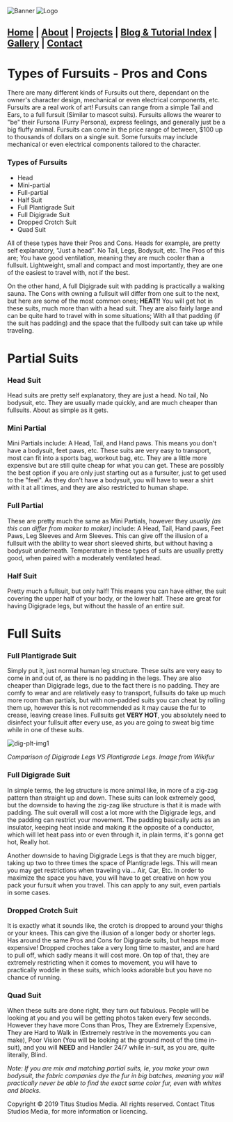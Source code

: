 ![Banner](https://i.imgur.com/eyYTTXB.jpg)
![Logo](https://i.imgur.com/twnTHRC.jpg)

## [Home](https://titusstudiosmediagroup.github.io/)      |      [About](https://titusstudiosmediagroup.github.io/content/pages/about)     |    [Projects](https://titusstudiosmediagroup.github.io/content/pages/projects)      |      [Blog & Tutorial Index](https://titusstudiosmediagroup.github.io/blogindex)      |      [Gallery](https://titusstudiosmediagroup.github.io/content/pages/gallery)      |      [Contact](https://titusstudiosmediagroup.github.io/content/pages/contact)



# Types of Fursuits - Pros and Cons

There are many different kinds of Fursuits out there, dependant on the owner's character design, mechanical or even electrical components, etc. Fursuits are a real work of art! Fursuits can range from a simple Tail and Ears, to a full fursuit (Similar to mascot suits).
Fursuits allows the wearer to "be" their Fursona (Furry Persona), express feelings, and generally just be a big fluffy animal. Fursuits can come in the price range of between, $100 up to thousands of dollars on a single suit. Some fursuits may include mechanical or even electrical components tailored to the character.

### Types of Fursuits
 * Head
 * Mini-partial
 * Full-partial
 * Half Suit
 * Full Plantigrade Suit
 * Full Digigrade Suit
 * Dropped Crotch Suit
 * Quad Suit
 
All of these types have their Pros and Cons. Heads for example, are pretty self explanatory, "Just a head". No Tail, Legs, Bodysuit, etc.
The Pros of this are; You have good ventilation, meaning they are much cooler than a fullsuit. Lightweight, small and compact and most importantly, they are one of the easiest to travel with, not if the best.

On the other hand, A full Digigrade suit with padding is practically a walking sauna. The Cons with owning a fullsuit will differ from one suit to the next, but here are some of the most common ones; **HEAT!!** You will get hot in these suits, much more than with a head suit. They are also fairly large and can be quite hard to travel with in some situations; With all that padding (if the suit has padding) and the space that the fullbody suit can take up while traveling.


# Partial Suits

### Head Suit
Head suits are pretty self explanatory, they are just a head. No tail, No bodysuit, etc. They are usually made quickly, and are much cheaper than fullsuits. About as simple as it gets.

### Mini Partial
Mini Partials include: A Head, Tail, and Hand paws. This means you don't have a bodysuit, feet paws, etc. These suits are very easy to transport, most can fit into a sports bag, workout bag, etc. They are a little more expensive but are still quite cheap for what you can get. These are possibly the best option if you are only just starting out as a fursuiter, just to get used to the "feel". As they don't have a bodysuit, you will have to wear a shirt with it at all times, and they are also restricted to human shape.

### Full Partial
These are pretty much the same as Mini Partials, however they *usually (as this can differ from maker to maker)* include: A Head, Tail, Hand paws, Feet Paws, Leg Sleeves and Arm Sleeves. This can give off the illusion of a fullsuit with the ability to wear short sleeved shirts, but without having a bodysuit underneath. Temperature in these types of suits are usually pretty good, when paired with a moderately ventilated head.

### Half Suit
Pretty much a fullsuit, but only half! This means you can have either, the suit covering the upper half of your body, or the lower half. These are great for having Digigrade legs, but without the hassle of an entire suit.


# Full Suits

### Full Plantigrade Suit
Simply put it, just normal human leg structure. These suits are very easy to come in and out of, as there is no padding in the legs. They are also cheaper than Digigrade legs, due to the fact there is no padding. They are comfy to wear and are relatively easy to transport, fullsuits do take up much more room than partials, but with non-padded suits you can cheat by rolling them up, however this is not recommended as it may cause the fur to crease, leaving crease lines. Fullsuits get **VERY HOT**, you absolutely need to disinfect your fullsuit after every use, as you are going to sweat big time while in one of these suits.


![dig-plt-img1](https://i.imgur.com/OL8HitQ.gif)

_Comparison of Digigrade Legs VS Plantigrade Legs. Image from Wikifur_


### Full Digigrade Suit
In simple terms, the leg structure is more animal like, in more of a zig-zag pattern than straight up and down. These suits can look extremely good, but the downside to having the zig-zag like structure is that it is made with padding. The suit overall will cost a lot more with the Digigrade legs, and the padding can restrict your movement. The padding basically acts as an insulator, keeping heat inside and making it the opposite of a conductor, which will let heat pass into or even through it, in plain terms, it's gonna get hot, Really hot.

Another downside to having Digigrade Legs is that they are much bigger, taking up two to three times the space of Plantigrade legs. This will mean you may get restrictions when traveling via... Air, Car, Etc. In order to maximize the space you have, you will have to get creative on how you pack your fursuit when you travel. This can apply to any suit, even partials in some cases.

### Dropped Crotch Suit
It is exactly what it sounds like, the crotch is dropped to around your thighs or your knees. This can give the illusion of a longer body or shorter legs. Has around the same Pros and Cons for Digigrade suits, but heaps more expensive! Dropped croches take a very long time to master, and are hard to pull off, which sadly means it will cost more. On top of that, they are extremely restricting when it comes to movement, you will have to practically woddle in these suits, which looks adorable but you have no chance of running.

### Quad Suit
When these suits are done right, they turn out fabulous. People will be looking at you and you will be getting photos taken every few seconds. However they have more Cons than Pros, They are Extremely Expensive, They are Hard to Walk in (Extremely restrive in the movements you can make), Poor Vision (You will be looking at the ground most of the time in-suit), and you will **NEED** and Handler 24/7 while in-suit, as you are, quite literally, Blind.

_Note: If you are mix and matching partial suits, Ie, you make your own bodysuit, the fabric companies dye the fur in big batches, meaning you will practically never be able to find the exact same color fur, even with whites and blacks._



Copyright © 2019 Titus Studios Media. All rights reserved. Contact Titus Studios Media, for more information or licencing.
